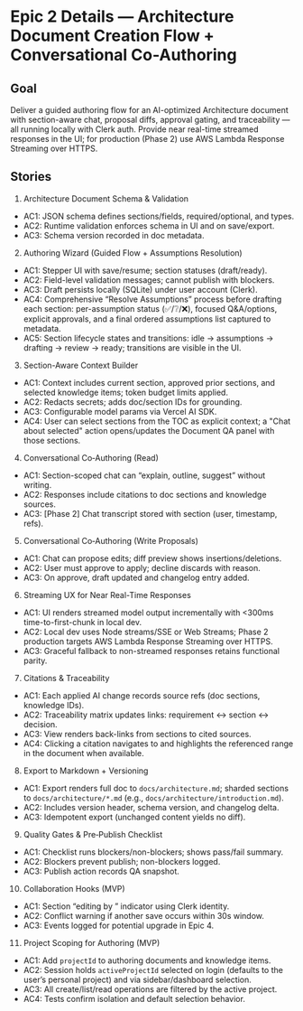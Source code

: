 # Epic 2 Details — Architecture Document Creation Flow + Conversational Co-Authoring
## Goal
Deliver a guided authoring flow for an AI-optimized Architecture document with section-aware chat, proposal diffs, approval gating, and traceability — all running locally with Clerk auth. Provide near real-time streamed responses in the UI; for production (Phase 2) use AWS Lambda Response Streaming over HTTPS.

## Stories
1) Architecture Document Schema & Validation
- AC1: JSON schema defines sections/fields, required/optional, and types.
- AC2: Runtime validation enforces schema in UI and on save/export.
- AC3: Schema version recorded in doc metadata.

2) Authoring Wizard (Guided Flow + Assumptions Resolution)
- AC1: Stepper UI with save/resume; section statuses (draft/ready).
- AC2: Field-level validation messages; cannot publish with blockers.
- AC3: Draft persists locally (SQLite) under user account (Clerk).
- AC4: Comprehensive “Resolve Assumptions” process before drafting each section: per-assumption status (✅/❔/❌), focused Q&A/options, explicit approvals, and a final ordered assumptions list captured to metadata.
 - AC5: Section lifecycle states and transitions: idle → assumptions → drafting → review → ready; transitions are visible in the UI.

3) Section-Aware Context Builder
- AC1: Context includes current section, approved prior sections, and selected knowledge items; token budget limits applied.
- AC2: Redacts secrets; adds doc/section IDs for grounding.
- AC3: Configurable model params via Vercel AI SDK.
 - AC4: User can select sections from the TOC as explicit context; a "Chat about selected" action opens/updates the Document QA panel with those sections.

4) Conversational Co‑Authoring (Read)
- AC1: Section-scoped chat can “explain, outline, suggest” without writing.
- AC2: Responses include citations to doc sections and knowledge sources.
- AC3: [Phase 2] Chat transcript stored with section (user, timestamp, refs).

5) Conversational Co‑Authoring (Write Proposals)
- AC1: Chat can propose edits; diff preview shows insertions/deletions.
- AC2: User must approve to apply; decline discards with reason.
- AC3: On approve, draft updated and changelog entry added.

6) Streaming UX for Near Real-Time Responses
- AC1: UI renders streamed model output incrementally with <300ms time-to-first-chunk in local dev.
- AC2: Local dev uses Node streams/SSE or Web Streams; Phase 2 production targets AWS Lambda Response Streaming over HTTPS.
- AC3: Graceful fallback to non-streamed responses retains functional parity.

7) Citations & Traceability
- AC1: Each applied AI change records source refs (doc sections, knowledge IDs).
- AC2: Traceability matrix updates links: requirement ↔ section ↔ decision.
- AC3: View renders back-links from sections to cited sources.
 - AC4: Clicking a citation navigates to and highlights the referenced range in the document when available.

8) Export to Markdown + Versioning
- AC1: Export renders full doc to `docs/architecture.md`; sharded sections to `docs/architecture/*.md` (e.g., `docs/architecture/introduction.md`).
- AC2: Includes version header, schema version, and changelog delta.
- AC3: Idempotent export (unchanged content yields no diff).

9) Quality Gates & Pre‑Publish Checklist
- AC1: Checklist runs blockers/non-blockers; shows pass/fail summary.
- AC2: Blockers prevent publish; non-blockers logged.
- AC3: Publish action records QA snapshot.

10) Collaboration Hooks (MVP)
- AC1: Section “editing by <user>” indicator using Clerk identity.
- AC2: Conflict warning if another save occurs within 30s window.
- AC3: Events logged for potential upgrade in Epic 4.

11) Project Scoping for Authoring (MVP)
- AC1: Add `projectId` to authoring documents and knowledge items.
- AC2: Session holds `activeProjectId` selected on login (defaults to the user’s personal project) and via sidebar/dashboard selection.
- AC3: All create/list/read operations are filtered by the active project.
- AC4: Tests confirm isolation and default selection behavior.
